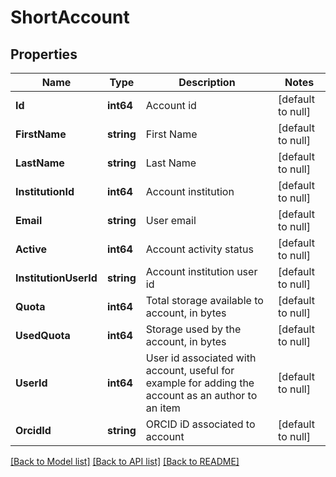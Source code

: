 # ShortAccount

## Properties
Name | Type | Description | Notes
------------ | ------------- | ------------- | -------------
**Id** | **int64** | Account id | [default to null]
**FirstName** | **string** | First Name | [default to null]
**LastName** | **string** | Last Name | [default to null]
**InstitutionId** | **int64** | Account institution | [default to null]
**Email** | **string** | User email | [default to null]
**Active** | **int64** | Account activity status | [default to null]
**InstitutionUserId** | **string** | Account institution user id | [default to null]
**Quota** | **int64** | Total storage available to account, in bytes | [default to null]
**UsedQuota** | **int64** | Storage used by the account, in bytes | [default to null]
**UserId** | **int64** | User id associated with account, useful for example for adding the account as an author to an item | [default to null]
**OrcidId** | **string** | ORCID iD associated to account | [default to null]

[[Back to Model list]](../README.md#documentation-for-models) [[Back to API list]](../README.md#documentation-for-api-endpoints) [[Back to README]](../README.md)


